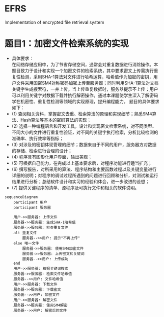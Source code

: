 
# EFRS

Implementation of encrypted file retrieval system

# 题目1：加密文件检索系统的实现  

+ 具体要求：  
在网络存储应用中，为了节省存储空间，通常会对重复数据进行消除操作。本题目致力于设计和实现一个加密文件的检索系统，其中要求密文上传需执行重复性检测，采用SHA-1算法对文件进行哈希运算，哈希值作为加密的密钥，用户文件采用国密SM4对称密码加密上传至服务器；同时利用SHA-1算法对文档关键字生成搜索符，一并上传。当上传重复数据时，服务器提示不上传；用户可以利用关键字对数据下载并执行解密操作。通过本课题使学生深入了解密码学在机密性、重复性检测等领域的实现原理，提升编程能力。
题目的具体要求如下：
+ (1) 查阅相关资料，掌握密文去重、检索算法的原理和实现细节；熟悉SM4算法、Hash算法等基本的密码算法的实现；
+ (2) 选择一种编程语言和开发工具，设计和实现密文检索系统，对不同类型、不同大小的文件进行重复性验证，对不同的关键字执行检索，分析比较检测的准确率、执行效率等指标；
+ (3) 对涉及的密钥体现管理的细节；数据来自于不同的用户，服务器方对数据的存储、检索进行合理的设计；
+ (4) 程序具有图形化用户界面，输出美观；
+ (5) 可根据自己能力，在完成以上基本要求后，对程序功能进行适当扩充；
+ (6) 撰写报告，对所采用的算法、程序结构和主要函数过程以及关键变量进行详细的说明；对程序的调试过程所遇到的问题进行回顾和分析，对测试和运行结果进行分析；总结软件设计和实习的经验和体会，进一步改进的设想；
+ (7) 提供关键程序的清单、源程序及可执行文件和相关的软件说明。

```mermaid
sequenceDiagram
    participant 用户
    participant 服务器

    用户->>服务器: 上传文件
    服务器->>服务器: 生成SHA-1哈希值
    服务器->>服务器: 检查重复文件
    alt 重复文件
        服务器-->>用户: 提示"不再上传"
    else 唯一文件
        服务器->>服务器: 使用SM4加密文件
        服务器->>服务器: 上传密文和关键词
        服务器-->>用户: 上传成功
    end
    用户->>服务器: 根据关键词搜索
    服务器->>服务器: 检索文件哈希值
    服务器-->>用户: 文件哈希值
    用户->>服务器: 下载文件
    服务器->>服务器: 下载密文
    服务器-->>用户: 加密文件
    用户->>服务器: 解密文件
    服务器->>服务器: 使用SM4解密
    服务器-->>用户: 解密后的文件

```
